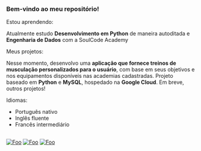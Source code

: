 ### Bem-vindo ao meu repositório!

Estou aprendendo:

Atualmente estudo **Desenvolvimento em Python** de maneira autoditada e **Engenharia de Dados** com a SoulCode Academy



Meus projetos:

Nesse momento, desenvolvo uma **aplicação que fornece treinos de musculação personalizados para o usuário**, com base em seus objetivos e nos equipamentos disponíveis nas academias cadastradas. Projeto baseado em **Python** e **MySQL**, hospedado na **Google Cloud**.
Em breve, outros projetos!

Idiomas:
* Português nativo
* Inglês fluente
* Francês intermediário

##
[![Foo](https://img.shields.io/badge/Gmail-D14836?style=for-the-badge&logo=gmail&logoColor=white)](mailto:marcos.valente.c@gmail.com)
[![Foo](https://img.shields.io/badge/LinkedIn-0077B5?style=for-the-badge&logo=linkedin&logoColor=white)](https://www.linkedin.com/in/marcosvalentec)
[![Foo](https://img.shields.io/badge/WhatsApp-25D366?style=for-the-badge&logo=whatsapp&logoColor=white)](https://wa.me/5513981540040)
